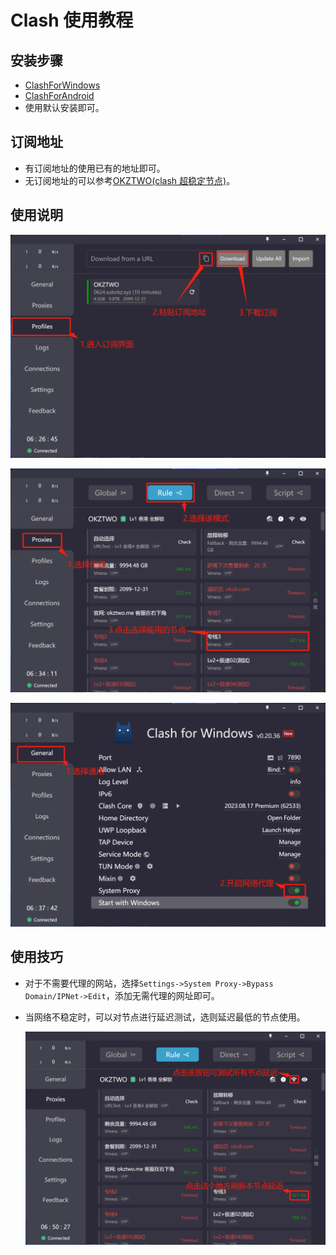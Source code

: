 # Clash 使用教程

## 安装步骤

- [ClashForWindows](https://github.com/Fndroid/clash_for_windows_pkg)
- [ClashForAndroid](https://github.com/Kr328/ClashForAndroid)
- 使用默认安装即可。

## 订阅地址

- 有订阅地址的使用已有的地址即可。
- 无订阅地址的可以参考[OKZTWO(clash 超稳定节点)](https://github.com/luohaha66/Clash_Node_OKZTWO)。

## 使用说明

  ![添加订阅](./assets/clash_1.png)

  ![选择节点](./assets/clash_2.png)

  ![开启代理](./assets/clash_3.png)

## 使用技巧

- 对于不需要代理的网站，选择`Settings->System Proxy->Bypass Domain/IPNet->Edit`，添加无需代理的网址即可。
- 当网络不稳定时，可以对节点进行延迟测试，选则延迟最低的节点使用。

  ![延迟测试](./assets/clash_4.png)
